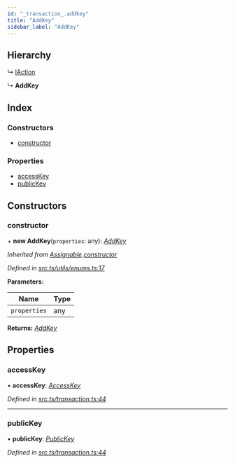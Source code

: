 ```yaml
---
id: "_transaction_.addkey"
title: "AddKey"
sidebar_label: "AddKey"
---
```


## Hierarchy

  ↳ [IAction](_transaction_.iaction.md)

  ↳ **AddKey**

## Index

### Constructors

* [constructor](_transaction_.addkey.md#constructor)

### Properties

* [accessKey](_transaction_.addkey.md#accesskey)
* [publicKey](_transaction_.addkey.md#publickey)

## Constructors

###  constructor

\+ **new AddKey**(`properties`: any): *[AddKey](_transaction_.addkey.md)*

*Inherited from [Assignable](_utils_enums_.assignable.md).[constructor](_utils_enums_.assignable.md#constructor)*

*Defined in [src.ts/utils/enums.ts:17](https://github.com/nearprotocol/nearlib/blob/fe97eb6/src.ts/utils/enums.ts#L17)*

**Parameters:**

Name | Type |
------ | ------ |
`properties` | any |

**Returns:** *[AddKey](_transaction_.addkey.md)*

## Properties

###  accessKey

• **accessKey**: *[AccessKey](_transaction_.accesskey.md)*

*Defined in [src.ts/transaction.ts:44](https://github.com/nearprotocol/nearlib/blob/fe97eb6/src.ts/transaction.ts#L44)*

___

###  publicKey

• **publicKey**: *[PublicKey](_utils_key_pair_.publickey.md)*

*Defined in [src.ts/transaction.ts:44](https://github.com/nearprotocol/nearlib/blob/fe97eb6/src.ts/transaction.ts#L44)*
